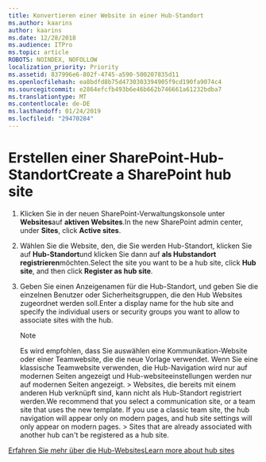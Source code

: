 ```yaml
---
title: Konvertieren einer Website in einer Hub-Standort
ms.author: kaarins
author: kaarins
ms.date: 12/28/2018
ms.audience: ITPro
ms.topic: article
ROBOTS: NOINDEX, NOFOLLOW
localization_priority: Priority
ms.assetid: 837996e6-802f-4745-a590-500207835d11
ms.openlocfilehash: ea8bdfd8b75d4730303394905f9cd190fa9074c4
ms.sourcegitcommit: e2864efcfb493b6e46b662b746661a61232bdba7
ms.translationtype: MT
ms.contentlocale: de-DE
ms.lasthandoff: 01/24/2019
ms.locfileid: "29470284"
---
```

# <a name="create-a-sharepoint-hub-site"></a><span data-ttu-id="dc026-102">Erstellen einer SharePoint-Hub-Standort</span><span class="sxs-lookup"><span data-stu-id="dc026-102">Create a SharePoint hub site</span></span>

1. <span data-ttu-id="dc026-103">Klicken Sie in der neuen SharePoint-Verwaltungskonsole unter **Websites**auf **aktiven Websites**.</span><span class="sxs-lookup"><span data-stu-id="dc026-103">In the new SharePoint admin center, under **Sites**, click **Active sites**.</span></span> 
    
2. <span data-ttu-id="dc026-104">Wählen Sie die Website, den, die Sie werden Hub-Standort, klicken Sie auf **Hub-Standort**und klicken Sie dann auf **als Hubstandort registrieren**möchten.</span><span class="sxs-lookup"><span data-stu-id="dc026-104">Select the site you want to be a hub site, click **Hub site**, and then click **Register as hub site**.</span></span> 
    
3. <span data-ttu-id="dc026-105">Geben Sie einen Anzeigenamen für die Hub-Standort, und geben Sie die einzelnen Benutzer oder Sicherheitsgruppen, die den Hub Websites zugeordnet werden soll.</span><span class="sxs-lookup"><span data-stu-id="dc026-105">Enter a display name for the hub site and specify the individual users or security groups you want to allow to associate sites with the hub.</span></span>
    
    > [!NOTE]
    >  <span data-ttu-id="dc026-p101">Es wird empfohlen, dass Sie auswählen eine Kommunikation-Website oder einer Teamwebsite, die die neue Vorlage verwendet. Wenn Sie eine klassische Teamwebsite verwenden, die Hub-Navigation wird nur auf modernen Seiten angezeigt und Hub-websiteeinstellungen werden nur auf modernen Seiten angezeigt. > Websites, die bereits mit einem anderen Hub verknüpft sind, kann nicht als Hub-Standort registriert werden.</span><span class="sxs-lookup"><span data-stu-id="dc026-p101">We recommend that you select a communication site, or a team site that uses the new template. If you use a classic team site, the hub navigation will appear only on modern pages, and hub site settings will only appear on modern pages. >  Sites that are already associated with another hub can't be registered as a hub site.</span></span> 
  
[<span data-ttu-id="dc026-109">Erfahren Sie mehr über die Hub-Websites</span><span class="sxs-lookup"><span data-stu-id="dc026-109">Learn more about hub sites</span></span>](https://go.microsoft.com/fwlink/?linkid=869149)
  

